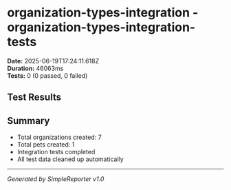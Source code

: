 # organization-types-integration - organization-types-integration-tests

**Date:** 2025-06-19T17:24:11.618Z  
**Duration:** 46063ms  
**Tests:** 0 (0 passed, 0 failed)

## Test Results



## Summary

- Total organizations created: 7
- Total pets created: 1
- Integration tests completed
- All test data cleaned up automatically

---
*Generated by SimpleReporter v1.0*
